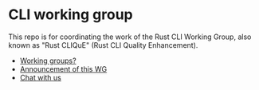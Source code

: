 # CLI working group

This repo is for coordinating the work of the Rust CLI Working Group,
also known as "Rust CLIQuE" (Rust CLI Quality Enhancement).

- [Working groups?](https://internals.rust-lang.org/t/announcing-the-2018-domain-working-groups/6737)
- [Announcement of this WG](https://internals.rust-lang.org/t/announcing-the-cli-working-group/6872/1)
- [Chat with us](https://gitter.im/rust-lang/WG-CLI)

